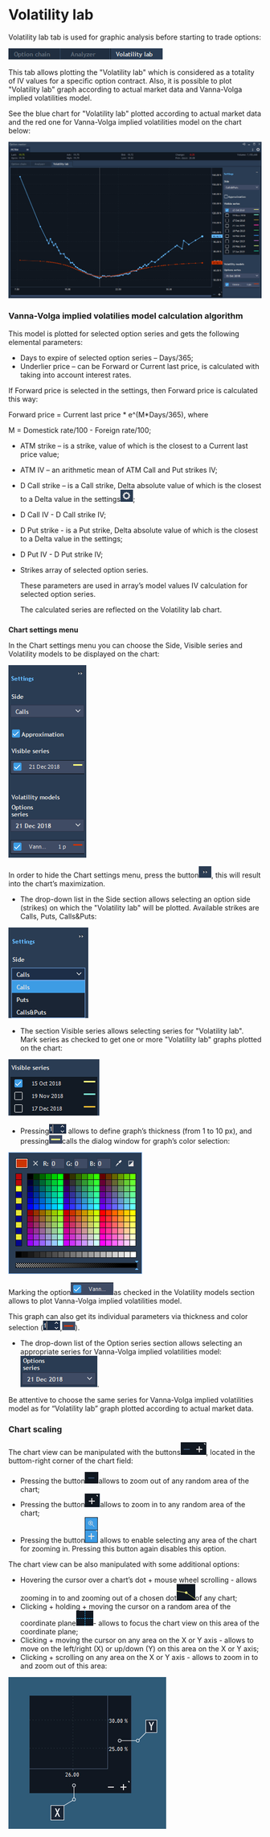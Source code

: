 # Volatility lab

Volatility lab tab is used for graphic analysis before starting to trade options:

![](../../../.gitbook/assets/1%20%2810%29.png)


This tab allows plotting the "Volatility lab" which is considered as a totality of IV values for a specific option contract. Also, it is possible to plot "Volatility lab" graph according to actual market data and Vanna-Volga implied volatilities model.

See the blue chart for "Volatility lab" plotted according to actual market data and the red one for Vanna-Volga implied volatilities model on the chart below:

![](../../../.gitbook/assets/new-lab-vanna-volga.png)

### **Vanna-Volga implied volatilies model calculation algorithm**

This model is plotted for selected option series and gets the following elemental parameters:

* Days to expire of selected option series – Days/365;
* Underlier price – can be Forward or Current last price, is calculated with taking into account interest rates.

If Forward price is selected in the settings, then Forward price is calculated this way:

Forward price = Current last price \* e^\(M\*Days/365\), where

M = Domestick rate/100 - Foreign rate/100;

* ATM strike – is a strike, value of which is the closest to a Current last price value;
* ATM IV – an arithmetic mean of ATM Call and Put strikes IV;
* D Call strike – is a Call strike, Delta absolute value of which is the closest to a Delta value in the settings![](../../../.gitbook/assets/screenshot_1%20%284%29.png); 
* D Call IV - D Call strike IV;
* D Put strike - is a Put strike, Delta absolute value of which is the closest to a Delta value in the settings;
* D Put IV - D Put strike IV;
* Strikes array of selected option series.

  These parameters are used in array’s model values IV calculation for selected option series.

  The calculated series are reflected on the Volatility lab chart.

### 
**Chart settings menu**

In the Chart settings menu you can choose the Side, Visible series and Volatility models to be displayed on the chart:

![](../../../.gitbook/assets/screenshot_2%20%282%29.png)

In order to hide the Chart settings menu, press the button![](../../../.gitbook/assets/screenshot_3.png), this will result into the chart’s maximization.

* The drop-down list in the Side section allows selecting an option side \(strikes\) on which the "Volatility lab" will be plotted. Available strikes are Calls, Puts, Calls&Puts:

![](../../../.gitbook/assets/settings-volat.png)

* The section Visible series allows selecting series for "Volatility lab". Mark series as checked to get one or more "Volatility lab" graphs plotted on the chart:

![](../../../.gitbook/assets/visible.png)

* Pressing![](../../../.gitbook/assets/th%20%281%29.png)
  allows to define graph’s thickness \(from 1 to 10 px\), and pressing![](../../../.gitbook/assets/1y.png)calls the dialog window for graph’s color selection:

![](../../../.gitbook/assets/select.png)

Marking the option![](../../../.gitbook/assets/vv.png)as checked in the Volatility models section allows to plot Vanna-Volga implied volatilities model.

 This graph can also get its individual parameters via thickness and color selection \(![](../../../.gitbook/assets/th.png),![](../../../.gitbook/assets/d.png)\). 

* The drop-down list of the Option series section allows selecting an appropriate series for Vanna-Volga implied volatilities model:![](../../../.gitbook/assets/screenshot_4.png).


Be attentive to choose the same series for Vanna-Volga implied volatilities model as for “Volatility lab” graph plotted according to actual market data.

### Chart scaling

 The chart view can be manipulated with the buttons![](../../../.gitbook/assets/screenshot_5.png), 
located in the buttom-right corner of the chart field: 

* Pressing the button![](../../../.gitbook/assets/screenshot_12.png)allows to zoom out of any random area of the chart;
*  Pressing the button![](../../../.gitbook/assets/screenshot_7.png)allows to zoom in to any random area of the chart;
*  Pressing the button![](../../../.gitbook/assets/+.png)
  allows to enable selecting any area of the chart for zooming in. Pressing this button again disables this option.

The chart view can be also manipulated with some additional options:

* Hovering the cursor over a chart’s dot + mouse wheel scrolling - allows zooming in to and zooming out of a chosen dot![](../../../.gitbook/assets/dd.png)of any chart;
*  Clicking + holding + moving the cursor on a random area of the coordinate plane![](../../../.gitbook/assets/screenshot_14.png)- allows to focus the chart view on this area of the coordinate plane;
* Clicking + moving the cursor on any area on the X or Y axis - allows to move on the left/right \(X\) or up/down \(Y\) on this area on the X or Y axis;
* Clicking + scrolling on any area on the X or Y axis - allows to zoom in to and zoom out of this area:

![](../../../.gitbook/assets/x-and-y.jpg)

